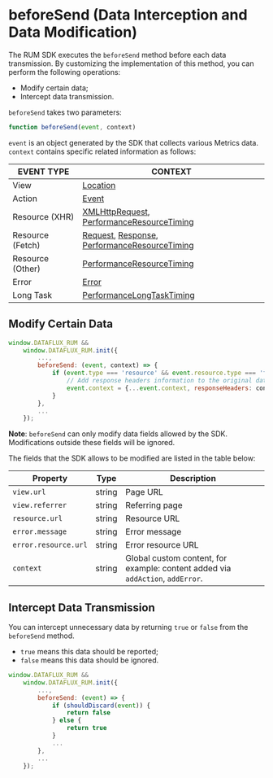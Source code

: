 # beforeSend (Data Interception and Data Modification)

The RUM SDK executes the `beforeSend` method before each data transmission. By customizing the implementation of this method, you can perform the following operations:

- Modify certain data;
- Intercept data transmission.

`beforeSend` takes two parameters:
```js
function beforeSend(event, context)
```
`event` is an object generated by the SDK that collects various Metrics data. `context` contains specific related information as follows:

| EVENT TYPE  |  CONTEXT |
|---|---|
|  View | [Location](https://developer.mozilla.org/en-US/docs/Web/API/Location)  |
|  Action | [Event](https://developer.mozilla.org/en-US/docs/Web/API/Event)  |
|  Resource (XHR) | [XMLHttpRequest](https://developer.mozilla.org/en-US/docs/Web/API/XMLHttpRequest), [PerformanceResourceTiming](https://developer.mozilla.org/en-US/docs/Web/API/PerformanceResourceTiming)  |
|  Resource (Fetch) | [Request](https://developer.mozilla.org/en-US/docs/Web/API/Request), [Response](https://developer.mozilla.org/en-US/docs/Web/API/Response), [PerformanceResourceTiming](https://developer.mozilla.org/en-US/docs/Web/API/PerformanceResourceTiming)  |
|  Resource (Other) | [PerformanceResourceTiming](https://developer.mozilla.org/en-US/docs/Web/API/PerformanceResourceTiming)  |
|  Error | [Error](https://developer.mozilla.org/en-US/docs/Web//Reference/Global_Objects/Error)  |
|  Long Task | [PerformanceLongTaskTiming](https://developer.mozilla.org/en-US/docs/Web/API/PerformanceLongTaskTiming)  |

## Modify Certain Data

```js
window.DATAFLUX_RUM &&
    window.DATAFLUX_RUM.init({
        ...,
        beforeSend: (event, context) => {
            if (event.type === 'resource' && event.resource.type === 'fetch') {
                // Add response headers information to the original data
                event.context = {...event.context, responseHeaders: context.response.headers}
            }
        },
        ...
    });
```

**Note**: `beforeSend` can only modify data fields allowed by the SDK. Modifications outside these fields will be ignored.

The fields that the SDK allows to be modified are listed in the table below:

| Property | Type | Description |
|---|---| --- |
| `view.url` | string | Page URL |
| `view.referrer` | string | Referring page |
| `resource.url` | string | Resource URL |
| `error.message` | string | Error message |
| `error.resource.url` | string | Error resource URL |
| `context` | string | Global custom content, for example: content added via `addAction`, `addError`. |

## Intercept Data Transmission

You can intercept unnecessary data by returning `true` or `false` from the `beforeSend` method.

- `true` means this data should be reported;
- `false` means this data should be ignored.

```js
window.DATAFLUX_RUM &&
    window.DATAFLUX_RUM.init({
        ...,
        beforeSend: (event) => {
            if (shouldDiscard(event)) {
                return false
            } else {
                return true
            }
            ...
        },
        ...
    });
```